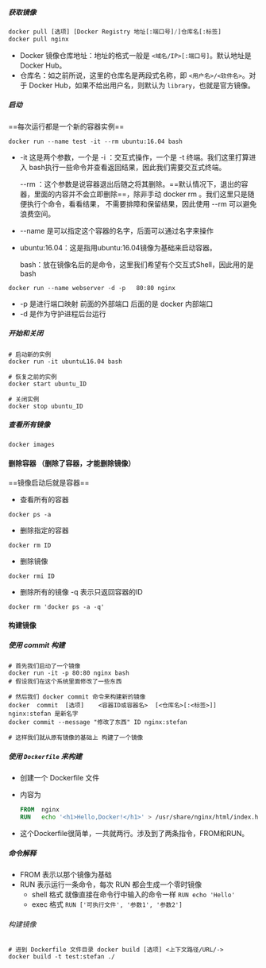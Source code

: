 ##### 获取镜像

```python
docker pull [选项] [Docker Registry 地址[:端口号]/]仓库名[:标签]
docker pull nginx
```

- Docker 镜像仓库地址：地址的格式一般是 `<域名/IP>[:端口号]`。默认地址是 Docker Hub。
- 仓库名：如之前所说，这里的仓库名是两段式名称，即 `<用户名>/<软件名>`。对于 Docker Hub，如果不给出用户名，则默认为 `library`，也就是官方镜像。



##### 启动

==每次运行都是一个新的容器实例==

```
docker run --name test -it --rm ubuntu:16.04 bash
```

- -it 这是两个参数，一个是 -i	：交互式操作，一个是 -t  终端。我们这里打算进入	bash执行一些命令并查看返回结果，因此我们需要交互式终端。

   --rm ：这个参数是说容器退出后随之将其删除。==默认情况下，退出的容器，里面的内容并不会立即删除==，除非手动	 docker	rm	。我们这里只是随便执行个命令，看看结果， 不需要排障和保留结果，因此使用		--rm 可以避免浪费空间。

- --name 是可以指定这个容器的名字，后面可以通过名字来操作

- ubuntu:16.04：这是指用ubuntu:16.04镜像为基础来启动容器。

	 bash：放在镜像名后的是命令，这里我们希望有个交互式Shell，因此用的是bash	

```
docker run --name webserver -d -p	80:80 nginx
```

- -p 是进行端口映射 前面的外部端口 后面的是 docker 内部端口
- -d 是作为守护进程后台运行

##### 开始和关闭

```
# 启动新的实例
docker run -it ubuntuL16.04 bash

# 恢复之前的实例
docker start ubuntu_ID

# 关闭实例
docker stop ubuntu_ID
```



##### 查看所有镜像

```python
docker images
```



#### 删除容器 （删除了容器，才能删除镜像）

==镜像启动后就是容器==

- 查看所有的容器 

`docker ps -a`

- 删除指定的容器

`docker rm ID`

- 删除镜像

`docker rmi ID`

- 删除所有的镜像 -q 表示只返回容器的ID 

```docker rm 'docker ps -a -q'```





#### 构建镜像

##### 使用 commit 构建

```
# 首先我们启动了一个镜像
docker run -it -p 80:80 nginx bash
# 假设我们在这个系统里面修改了一些东西

# 然后我们 docker commit 命令来构建新的镜像
docker	commit	[选项]	<容器ID或容器名>	[<仓库名>[:<标签>]]  nginx:stefan 是新名字
docker commit --message "修改了东西" ID nginx:stefan

# 这样我们就从原有镜像的基础上 构建了一个镜像
```



##### 使用 `Dockerfile` 来构建

- 创建一个 Dockerfile 文件

- 内容为

  ```dockerfile
  FROM	nginx 
  RUN	echo '<h1>Hello,Docker!</h1>' >	/usr/share/nginx/html/index.html
  ```

- 这个Dockerfile很简单，一共就两行。涉及到了两条指令，FROM和RUN。

##### 命令解释

- FROM 表示以那个镜像为基础
- RUN  表示运行一条命令，每次 RUN 都会生成一个零时镜像
  - shell 格式 就像直接在命令行中输入的命令一样 `RUN echo 'Hello'`
  - exec 格式 `RUN ['可执行文件', '参数1', '参数2']`

###### 构建镜像

```
# 进到 Dockerfile 文件目录 docker build [选项] <上下文路径/URL/->
docker build -t test:stefan ./
```

